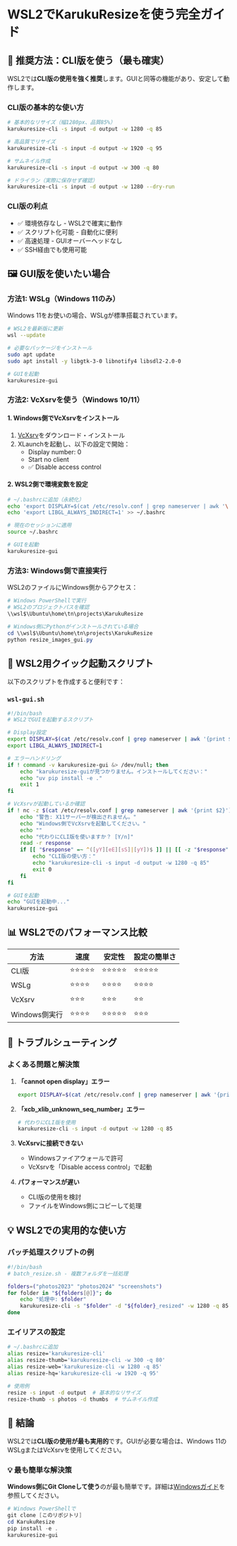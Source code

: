 # WSL2でKarukuResizeを使う完全ガイド

## 🎯 推奨方法：CLI版を使う（最も確実）

WSL2では**CLI版の使用を強く推奨**します。GUIと同等の機能があり、安定して動作します。

### CLI版の基本的な使い方

```bash
# 基本的なリサイズ（幅1280px、品質85%）
karukuresize-cli -s input -d output -w 1280 -q 85

# 高品質でリサイズ
karukuresize-cli -s input -d output -w 1920 -q 95

# サムネイル作成
karukuresize-cli -s input -d output -w 300 -q 80

# ドライラン（実際に保存せず確認）
karukuresize-cli -s input -d output -w 1280 --dry-run
```

### CLI版の利点
- ✅ 環境依存なし - WSL2で確実に動作
- ✅ スクリプト化可能 - 自動化に便利
- ✅ 高速処理 - GUIオーバーヘッドなし
- ✅ SSH経由でも使用可能

## 🖼️ GUI版を使いたい場合

### 方法1: WSLg（Windows 11のみ）

Windows 11をお使いの場合、WSLgが標準搭載されています。

```bash
# WSL2を最新版に更新
wsl --update

# 必要なパッケージをインストール
sudo apt update
sudo apt install -y libgtk-3-0 libnotify4 libsdl2-2.0-0

# GUIを起動
karukuresize-gui
```

### 方法2: VcXsrvを使う（Windows 10/11）

#### 1. Windows側でVcXsrvをインストール

1. [VcXsrv](https://sourceforge.net/projects/vcxsrv/)をダウンロード・インストール
2. XLaunchを起動し、以下の設定で開始：
   - Display number: 0
   - Start no client
   - ✅ Disable access control

#### 2. WSL2側で環境変数を設定

```bash
# ~/.bashrcに追加（永続化）
echo 'export DISPLAY=$(cat /etc/resolv.conf | grep nameserver | awk '\''{print $2}'\''):0' >> ~/.bashrc
echo 'export LIBGL_ALWAYS_INDIRECT=1' >> ~/.bashrc

# 現在のセッションに適用
source ~/.bashrc

# GUIを起動
karukuresize-gui
```

### 方法3: Windows側で直接実行

WSL2のファイルにWindows側からアクセス：

```powershell
# Windows PowerShellで実行
# WSL2のプロジェクトパスを確認
\\wsl$\Ubuntu\home\tn\projects\KarukuResize

# Windows側にPythonがインストールされている場合
cd \\wsl$\Ubuntu\home\tn\projects\KarukuResize
python resize_images_gui.py
```

## 🚀 WSL2用クイック起動スクリプト

以下のスクリプトを作成すると便利です：

### `wsl-gui.sh`
```bash
#!/bin/bash
# WSL2でGUIを起動するスクリプト

# Display設定
export DISPLAY=$(cat /etc/resolv.conf | grep nameserver | awk '{print $2}'):0
export LIBGL_ALWAYS_INDIRECT=1

# エラーハンドリング
if ! command -v karukuresize-gui &> /dev/null; then
    echo "karukuresize-guiが見つかりません。インストールしてください："
    echo "uv pip install -e ."
    exit 1
fi

# VcXsrvが起動しているか確認
if ! nc -z $(cat /etc/resolv.conf | grep nameserver | awk '{print $2}') 6000 2>/dev/null; then
    echo "警告: X11サーバーが検出されません。"
    echo "Windows側でVcXsrvを起動してください。"
    echo ""
    echo "代わりにCLI版を使いますか？ [Y/n]"
    read -r response
    if [[ "$response" =~ ^([yY][eE][sS]|[yY])$ ]] || [[ -z "$response" ]]; then
        echo "CLI版の使い方："
        echo "karukuresize-cli -s input -d output -w 1280 -q 85"
        exit 0
    fi
fi

# GUIを起動
echo "GUIを起動中..."
karukuresize-gui
```

## 📊 WSL2でのパフォーマンス比較

| 方法 | 速度 | 安定性 | 設定の簡単さ |
|------|------|--------|--------------|
| CLI版 | ⭐⭐⭐⭐⭐ | ⭐⭐⭐⭐⭐ | ⭐⭐⭐⭐⭐ |
| WSLg | ⭐⭐⭐⭐ | ⭐⭐⭐⭐ | ⭐⭐⭐⭐ |
| VcXsrv | ⭐⭐⭐ | ⭐⭐⭐ | ⭐⭐ |
| Windows側実行 | ⭐⭐⭐⭐ | ⭐⭐⭐⭐⭐ | ⭐⭐⭐ |

## 🔧 トラブルシューティング

### よくある問題と解決策

1. **「cannot open display」エラー**
   ```bash
   export DISPLAY=$(cat /etc/resolv.conf | grep nameserver | awk '{print $2}'):0
   ```

2. **「xcb_xlib_unknown_seq_number」エラー**
   ```bash
   # 代わりにCLI版を使用
   karukuresize-cli -s input -d output -w 1280 -q 85
   ```

3. **VcXsrvに接続できない**
   - Windowsファイアウォールで許可
   - VcXsrvを「Disable access control」で起動

4. **パフォーマンスが遅い**
   - CLI版の使用を検討
   - ファイルをWindows側にコピーして処理

## 💡 WSL2での実用的な使い方

### バッチ処理スクリプトの例

```bash
#!/bin/bash
# batch_resize.sh - 複数フォルダを一括処理

folders=("photos2023" "photos2024" "screenshots")
for folder in "${folders[@]}"; do
    echo "処理中: $folder"
    karukuresize-cli -s "$folder" -d "${folder}_resized" -w 1280 -q 85
done
```

### エイリアスの設定

```bash
# ~/.bashrcに追加
alias resize='karukuresize-cli'
alias resize-thumb='karukuresize-cli -w 300 -q 80'
alias resize-web='karukuresize-cli -w 1280 -q 85'
alias resize-hq='karukuresize-cli -w 1920 -q 95'

# 使用例
resize -s input -d output  # 基本的なリサイズ
resize-thumb -s photos -d thumbs  # サムネイル作成
```

## 🎯 結論

WSL2では**CLI版の使用が最も実用的**です。GUIが必要な場合は、Windows 11のWSLgまたはVcXsrvを使用してください。

### 💡 最も簡単な解決策

**Windows側にGit Cloneして使う**のが最も簡単です。詳細は[Windowsガイド](./WINDOWS_GUIDE.md)を参照してください。

```powershell
# Windows PowerShellで
git clone [このリポジトリ]
cd KarukuResize
pip install -e .
karukuresize-gui
```